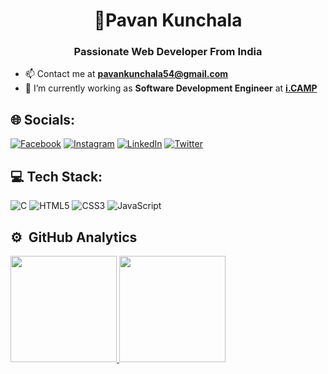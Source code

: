 <h1 align="center">💫Pavan Kunchala</h1>
<h3 align="center">Passionate Web Developer From India</h3>

- 📫 Contact me at **pavankunchala54@gmail.com**
- 🧠 I’m currently working as **Software Development Engineer** at **[i.CAMP](https://i.camp/)**

## 🌐 Socials:
[![Facebook](https://img.shields.io/badge/Facebook-%231877F2.svg?logo=Facebook&logoColor=white)](https://www.facebook.com/profile.php?id=100072757071269) [![Instagram](https://img.shields.io/badge/Instagram-%23E4405F.svg?logo=Instagram&logoColor=white)](https://www.instagram.com/ipavan_teja/) [![LinkedIn](https://img.shields.io/badge/LinkedIn-%230077B5.svg?logo=linkedin&logoColor=white)](https://www.linkedin.com/in/pavankunchala00/) [![Twitter](https://img.shields.io/badge/Twitter-%231DA1F2.svg?logo=Twitter&logoColor=white)](https://twitter.com/PavanKunchala4) 

## 💻 Tech Stack:
![C](https://img.shields.io/badge/c-%2300599C.svg?style=for-the-badge&logo=c&logoColor=white) ![HTML5](https://img.shields.io/badge/html5-%23E34F26.svg?style=for-the-badge&logo=html5&logoColor=white) ![CSS3](https://img.shields.io/badge/css3-%231572B6.svg?style=for-the-badge&logo=css3&logoColor=white)  ![JavaScript](https://img.shields.io/badge/javascript-%23323330.svg?style=for-the-badge&logo=javascript&logoColor=%23F7DF1E)

## ⚙️ &nbsp;GitHub Analytics

<p align="left">
<a href="https://github.com/ipavanteja">
  <img height="170em" src="https://github-readme-stats-eight-theta.vercel.app/api?username=ipavanteja&show_icons=true&theme=algolia&include_all_commits=true&count_private=true"/> <img height="170em" src="https://github-readme-stats-eight-theta.vercel.app/api/top-langs/?username=ipavanteja&layout=compact&langs_count=8&theme=algolia&include_all_commits=true&count_private=true"/>
</a>
</p>
